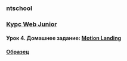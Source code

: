 ### ntschool
### [Курс Web Junior](https://www.youtube.com/playlist?list=PLplUVF5VxDlSUpKa0pZqzgWYxdREM9nO0)

#### Урок 4. Домашнее задание: [Motion Landing](https://youtu.be/i4p8KO8e2Po?list=PLplUVF5VxDlSUpKa0pZqzgWYxdREM9nO0&t=6297)
#### [Образец](http://i.piccy.info/i9/f84c774937a3bf588e800675554de964/1576584646/253296/1350613/motion_landing.jpg)
